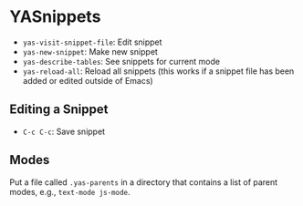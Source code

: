 # YASnippets

- `yas-visit-snippet-file`: Edit snippet
- `yas-new-snippet`: Make new snippet
- `yas-describe-tables`: See snippets for current mode
- `yas-reload-all`: Reload all snippets (this works if a snippet file has been added or edited outside of Emacs)

## Editing a Snippet

- `C-c C-c`: Save snippet

## Modes

Put a file called `.yas-parents` in a directory that contains a list of parent modes, e.g., `text-mode js-mode`.

